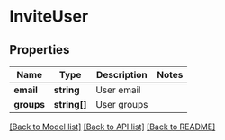 # InviteUser

## Properties
Name | Type | Description | Notes
------------ | ------------- | ------------- | -------------
**email** | **string** | User email |
**groups** | **string[]** | User groups |

[[Back to Model list]](../../README.md#documentation-for-models) [[Back to API list]](../../README.md#documentation-for-api-endpoints) [[Back to README]](../../README.md)


